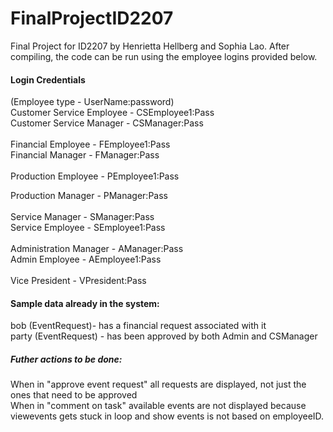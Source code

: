 # FinalProjectID2207

Final Project for ID2207 by Henrietta Hellberg and Sophia Lao.
After compiling, the code can be run using the employee logins provided below.
    
#### Login Credentials

(Employee type - UserName:password)<br/>
Customer Service Employee - CSEmployee1:Pass<br/>
Customer Service Manager - CSManager:Pass<br/>
<br/>
Financial Employee - FEmployee1:Pass<br/>
Financial Manager - FManager:Pass<br/>
<br/>
Production Employee - PEmployee1:Pass<br/>

Production Manager - PManager:Pass<br/>
<br/>
Service Manager - SManager:Pass<br/>
Service Employee - SEmployee1:Pass<br/>
<br/>
Administration Manager - AManager:Pass<br/>
Admin Employee - AEmployee1:Pass<br/>
<br/>
Vice President - VPresident:Pass<br/>

#### Sample data already in the system:
bob (EventRequest)- has a financial request associated with it<br/>
party (EventRequest) - has been approved by both Admin and CSManager

##### Futher actions to be done:
When in "approve event request" all requests are displayed, not just the ones that need to be approved<br/>
When in "comment on task" available events are not displayed because viewevents gets stuck in loop and show events is not based on employeeID.<br/>
